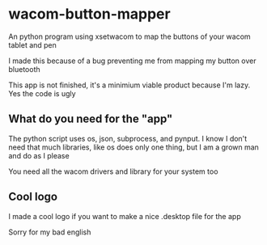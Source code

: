 # wacom-button-mapper
An python program using xsetwacom to map the buttons of your wacom tablet and pen

I made this because of a bug preventing me from mapping my button over bluetooth

This app is not finished, it's a minimium viable product because I'm lazy. Yes the code is ugly
## What do you need for the "app"
The python script uses os, json, subprocess, and pynput. I know I don't need that much libraries, like os does only one thing, but I am a grown man and do as I please

You need all the wacom drivers and library for your system too 

## Cool logo
I made a cool logo if you want to make a nice .desktop file for the app




Sorry for my bad english
